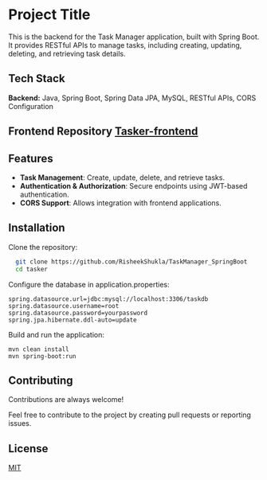 
# Project Title

This is the backend for the Task Manager application, built with Spring Boot. It provides RESTful APIs to manage tasks, including creating, updating, deleting, and retrieving task details.

## Tech Stack

**Backend:** Java, Spring Boot, Spring Data JPA, MySQL, RESTful APIs, CORS Configuration

## Frontend Repository [Tasker-frontend](https://github.com/RisheekShukla/TaskManager_Angular)

## Features

- **Task Management**: Create, update, delete, and retrieve tasks.
- **Authentication & Authorization**: Secure endpoints using JWT-based authentication.
- **CORS Support**: Allows integration with frontend applications.


## Installation

Clone the repository:

```bash
  git clone https://github.com/RisheekShukla/TaskManager_SpringBoot
  cd tasker
```

Configure the database in application.properties:
```
spring.datasource.url=jdbc:mysql://localhost:3306/taskdb
spring.datasource.username=root
spring.datasource.password=yourpassword
spring.jpa.hibernate.ddl-auto=update
```

Build and run the application:
```
mvn clean install
mvn spring-boot:run
```

## Contributing

Contributions are always welcome!

Feel free to contribute to the project by creating pull requests or reporting issues.


## License

[MIT](https://choosealicense.com/licenses/mit/)
